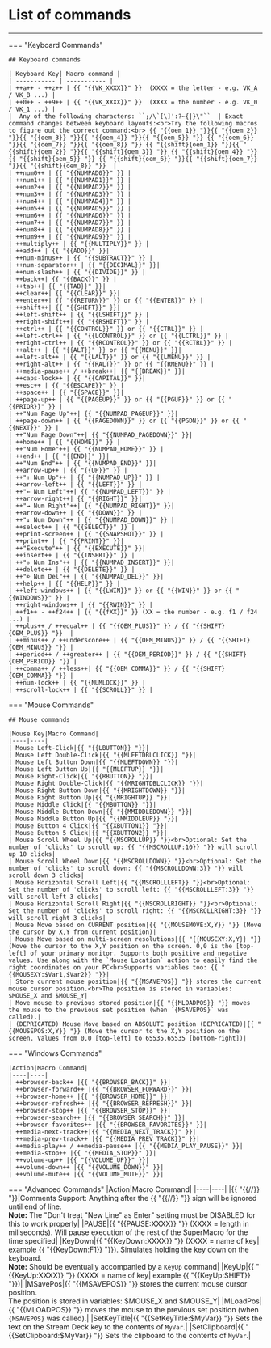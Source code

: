 <!-- 
    Because of the syntax that macros require, adding them thoroughly broke this page until Cyber refactored it.
    Single { } are fine, but in order to use double brackets the way SuperMacro does, you need to declare the whole thing to be a string
        Example: {{SPACE}} would become {{ "{{SPACE}}" }}

    Cyber accomplished the refactor using Find & Replace twice.
        replace: "\{\{" with: "\{\{ \"\{\{"
        replace: "\}\}" with: " \"\}\}"

    Reverting this change *will* break the page, but it is easy enough to do with 2 more Find & Replace uses
        replace: "\{\{ \"" with: ""
        replace: " \"\}\}" with: ""
 -->

# List of commands

<hr />
=== "Keyboard Commands"

    ## Keyboard commands

    | Keyboard Key| Macro command |
    | ----------- | ----------- |
    | ++a++ - ++z++ | {{ "{{VK_XXXX}}" }}  (XXXX = the letter - e.g. VK_A / VK_B ...) |
    | ++0++ - ++9++ | {{ "{{VK_XXXX}}" }}  (XXXX = the number - e.g. VK_0 / VK_1 ...) |
    |  Any of the following characters: ``;/\`[\]':?~{|}\"``  | Exact command changes between keyboard layouts:<br>Try the following macros to figure out the correct command:<br> {{ "{{oem_1}} "}}{{ "{{oem_2}} "}}{{ "{{oem_3}} "}}{{ "{{oem_4}} "}}{{ "{{oem_5}} "}} {{ "{{oem_6}} "}}{{ "{{oem_7}} "}}{{ "{{oem_8}} "}} {{ "{{shift}{oem_1}} "}}{{ "{{shift}{oem_2}} "}}{{ "{{shift}{oem_3}} "}} {{ "{{shift}{oem_4}} "}}{{ "{{shift}{oem_5}} "}} {{ "{{shift}{oem_6}} "}}{{ "{{shift}{oem_7}} "}}{{ "{{shift}{oem_8}} "}}  |
    | ++num0++ | {{ "{{NUMPAD0}}" }} |
    | ++num1++ | {{ "{{NUMPAD1}}" }} |
    | ++num2++ | {{ "{{NUMPAD2}}" }} |
    | ++num3++ | {{ "{{NUMPAD3}}" }} |
    | ++num4++ | {{ "{{NUMPAD4}}" }} |
    | ++num5++ | {{ "{{NUMPAD5}}" }} |
    | ++num6++ | {{ "{{NUMPAD6}}" }} |
    | ++num7++ | {{ "{{NUMPAD7}}" }} |
    | ++num8++ | {{ "{{NUMPAD8}}" }} |
    | ++num9++ | {{ "{{NUMPAD9}}" }} |
    | ++multiply++ | {{ "{{MULTIPLY}}" }} |
    | ++add++ | {{ "{{ADD}}" }}|
    | ++num-minus++ | {{ "{{SUBTRACT}}" }} |
    | ++num-separator++ | {{ "{{DECIMAL}}" }}|
    | ++num-slash++ | {{ "{{DIVIDE}}" }} |
    | ++back++| {{ "{{BACK}}" }} |
    | ++tab++| {{ "{{TAB}}" }}|
    | ++clear++| {{ "{{CLEAR}}" }}|
    | ++enter++| {{ "{{RETURN}}" }} or {{ "{{ENTER}}" }} |
    | ++shift++| {{ "{{SHIFT}}" }}|
    | ++left-shift++ | {{ "{{LSHIFT}}" }} |
    | ++right-shift++| {{ "{{RSHIFT}}" }} |
    | ++ctrl++ | {{ "{{CONTROL}}" }} or {{ "{{CTRL}}" }} |
    | ++left-ctrl++ | {{ "{{LCONTROL}}" }} or {{ "{{LCTRL}}" }} |
    | ++right-ctrl++ | {{ "{{RCONTROL}}" }} or {{ "{{RCTRL}}" }} |
    | ++alt++ | {{ "{{ALT}}" }} or {{ "{{MENU}}" }}|
    | ++left-alt++ | {{ "{{LALT}}" }} or {{ "{{LMENU}}" }} |
    | ++right-alt++ | {{ "{{RALT}}" }} or {{ "{{RMENU}}" }} |
    | ++media-pause++ / ++break++| {{ "{{BREAK}}" }}|
    | ++caps-lock++ | {{ "{{CAPITAL}}" }}|
    | ++esc++ | {{ "{{ESCAPE}}" }} |
    | ++space++ | {{ "{{SPACE}}" }}|
    | ++page-up++ | {{ "{{PAGEUP}}" }} or {{ "{{PGUP}}" }} or {{ "{{PRIOR}}" }} |
    | ++"Num Page Up"++| {{ "{{NUMPAD_PAGEUP}}" }}|
    | ++page-down++ | {{ "{{PAGEDOWN}}" }} or {{ "{{PGDN}}" }} or {{ "{{NEXT}}" }} |
    | ++"Num Page Down"++| {{ "{{NUMPAD_PAGEDOWN}}" }}|
    | ++home++ | {{ "{{HOME}}" }} |
    | ++"Num Home"++| {{ "{{NUMPAD_HOME}}" }} |
    | ++end++ | {{ "{{END}}" }}|
    | ++"Num End"++ | {{ "{{NUMPAD_END}}" }}|
    | ++arrow-up++ | {{ "{{UP}}" }} |
    | ++"↑ Num Up"++ | {{ "{{NUMPAD_UP}}" }} |
    | ++arrow-left++ | {{ "{{LEFT}}" }} |
    | ++"← Num Left"++| {{ "{{NUMPAD_LEFT}}" }} |
    | ++arrow-right++| {{ "{{RIGHT}}" }}|
    | ++"→ Num Right"++| {{ "{{NUMPAD_RIGHT}}" }}|
    | ++arrow-down++ | {{ "{{DOWN}}" }} |
    | ++"↓ Num Down"++ | {{ "{{NUMPAD_DOWN}}" }} |
    | ++select++ | {{ "{{SELECT}}" }} |
    | ++print-screen++ | {{ "{{SNAPSHOT}}" }} |
    | ++print++ | {{ "{{PRINT}}" }}|
    | ++"Execute"++ | {{ "{{EXECUTE}}" }}|
    | ++insert++ | {{ "{{INSERT}}" }} |
    | ++"⎀ Num Ins"++ | {{ "{{NUMPAD_INSERT}}" }}|
    | ++delete++ | {{ "{{DELETE}}" }} |
    | ++"⌦ Num Del"++ | {{ "{{NUMPAD_DEL}}" }}|
    | ++help++ | {{ "{{HELP}}" }} |
    | ++left-windows++ | {{ "{{LWIN}}" }} or {{ "{{WIN}}" }} or {{ "{{WINDOWS}}" }} |
    | ++right-windows++ | {{ "{{RWIN}}" }} |
    | ++f1++ - ++f24++ | {{ "{{fXX}}" }} (XX = the number - e.g. f1 / f24 ...) |
    | ++plus++ / ++equal++ | {{ "{{OEM_PLUS}}" }} / {{ "{{SHIFT}{OEM_PLUS}} "}}  | 
    | ++minus++ / ++underscore++ | {{ "{{OEM_MINUS}}" }} / {{ "{{SHIFT}{OEM_MINUS}} "}} |
    | ++period++ / ++greater++ | {{ "{{OEM_PERIOD}}" }} / {{ "{{SHIFT}{OEM_PERIOD}} "}} |
    | ++comma++ / ++less++| {{ "{{OEM_COMMA}}" }} / {{ "{{SHIFT}{OEM_COMMA}} "}} | 
    | ++num-lock++ | {{ "{{NUMLOCK}}" }} |
    | ++scroll-lock++ | {{ "{{SCROLL}}" }} |

=== "Mouse Commands"

    ## Mouse commands

    |Mouse Key|Macro Command|
    |----|----|
    | Mouse Left-Click|{{ "{{LBUTTON}} "}}|
    | Mouse Left Double-Click|{{ "{{MLEFTDBLCLICK}} "}}|
    | Mouse Left Button Down|{{ "{{MLEFTDOWN}} "}}|
    | Mouse Left Button Up|{{ "{{MLEFTUP}} "}}|
    | Mouse Right-Click|{{ "{{RBUTTON}} "}}|
    | Mouse Right Double-Click|{{ "{{MRIGHTDBLCLICK}} "}}|
    | Mouse Right Button Down|{{ "{{MRIGHTDOWN}} "}}|
    | Mouse Right Button Up|{{ "{{MRIGHTUP}} "}}|
    | Mouse Middle Click|{{ "{{MBUTTON}} "}}|
    | Mouse Middle Button Down|{{ "{{MMIDDLEDOWN}} "}}|
    | Mouse Middle Button Up|{{ "{{MMIDDLEUP}} "}}|
    | Mouse Button 4 Click|{{ "{{XBUTTON1}} "}}|
    | Mouse Button 5 Click|{{ "{{XBUTTON2}} "}}|
    | Mouse Scroll Wheel Up|{{ "{{MSCROLLUP}} "}}<br>Optional: Set the number of 'clicks' to scroll up: {{ "{{MSCROLLUP:10}} "}} will scroll up 10 clicks|
    | Mouse Scroll Wheel Down|{{ "{{MSCROLLDOWN}} "}}<br>Optional: Set the number of 'clicks' to scroll down: {{ "{{MSCROLLDOWN:3}} "}} will scroll down 3 clicks|
    | Mouse Horizontal Scroll Left|{{ "{{MSCROLLLEFT}} "}}<br>Optional: Set the number of 'clicks' to scroll left: {{ "{{MSCROLLLEFT:3}} "}} will scroll left 3 clicks|
    | Mouse Horizontal Scroll Right|{{ "{{MSCROLLRIGHT}} "}}<br>Optional: Set the number of 'clicks' to scroll right: {{ "{{MSCROLLRIGHT:3}} "}} will scroll right 3 clicks|
    | Mouse Move based on CURRENT position|{{ "{{MOUSEMOVE:X,Y}} "}} (Move the cursor by X,Y from current position)|
    | Mouse Move based on multi-screen resolutions|{{ "{{MOUSEXY:X,Y}} "}} (Move the cursor to the X,Y position on the screen. 0,0 is the [top-left] of your primary monitor. Supports both positive and negative values. Use along with the `Mouse Location` action to easily find the right coordinates on your PC<br>Supports variables too: {{ "{{MOUSEXY:$Var1,$Var2}} "}}|
    | Store current mouse position|{{ "{{MSAVEPOS}} "}} stores the current mouse cursor position.<br>The position is stored in variables: $MOUSE_X and $MOUSE_Y|
    | Move mouse to previous stored position|{{ "{{MLOADPOS}} "}} moves the mouse to the previous set position (when `{MSAVEPOS}` was called).|
    | (DEPRICATED) Mouse Move based on ABSOLUTE position (DEPRICATED)|{{ "{{MOUSEPOS:X,Y}} "}} (Move the cursor to the X,Y position on the screen. Values from 0,0 [top-left] to 65535,65535 [bottom-right])|

=== "Windows Commands"

    |Action|Macro Command|
    |----|----|
    | ++browser-back++ |{{ "{{BROWSER_BACK}}" }}|
    | ++browser-forward++ |{{ "{{BROWSER_FORWARD}}" }}|
    | ++browser-home++ |{{ "{{BROWSER_HOME}}" }}|
    | ++browser-refresh++ |{{ "{{BROWSER_REFRESH}}" }}|
    | ++browser-stop++ |{{ "{{BROWSER_STOP}}" }}|
    | ++browser-search++ |{{ "{{BROWSER_SEARCH}}" }}|
    | ++browser-favorites++ |{{ "{{BROWSER_FAVORITES}}" }}|
    | ++media-next-track++|{{ "{{MEDIA_NEXT_TRACK}}" }}|
    | ++media-prev-track++ |{{ "{{MEDIA_PREV_TRACK}}" }}|
    | ++media-play++ / ++media-pause++ |{{ "{{MEDIA_PLAY_PAUSE}}" }}|
    | ++media-stop++ |{{ "{{MEDIA_STOP}}" }}|
    | ++volume-up++ |{{ "{{VOLUME_UP}}" }}|
    | ++volume-down++ |{{ "{{VOLUME_DOWN}}" }}|
    | ++volume-mute++ |{{ "{{VOLUME_MUTE}}" }}|

=== "Advanced Commands"
    |Action|Macro Command|
    |----|----|
    |{{ "{{//}} "}}|Comments Support: Anything after the {{ "{{//}} "}} sign will be ignored until end of line.<br>**Note:** The "Don't treat "New Line" as Enter" setting must be DISABLED for this to work properly|
    |PAUSE|{{ "{{PAUSE:XXXX}} "}} (XXXX = length in miliseconds). Will pause execution of the rest of the SuperMacro for the time specified|
    |KeyDown|{{ "{{KeyDown:XXXX}} "}} (XXXX = name of key| example {{ "{{KeyDown:F1}} "}}). Simulates holding the key down on the keyboard.<br>**Note:** Should be eventually accompanied by a `KeyUp` command|
    |KeyUp|{{ "{{KeyUp:XXXX}} "}} (XXXX = name of key| example {{ "{{KeyUp:SHIFT}} "}})|
    |MSavePos|{{ "{{MSAVEPOS}} "}} stores the current mouse cursor position.<br>The position is stored in variables: $MOUSE_X and $MOUSE_Y|
    |MLoadPos|{{ "{{MLOADPOS}} "}} moves the mouse to the previous set position (when `{MSAVEPOS}` was called).|
    |SetKeyTitle|{{ "{{SetKeyTitle:$MyVar}} "}} Sets the text on the Stream Deck key to the contents of `MyVar`.|
    |SetClipboard|{{ "{{SetClipboard:$MyVar}} "}} Sets the clipboard to the contents of `MyVar`.|
